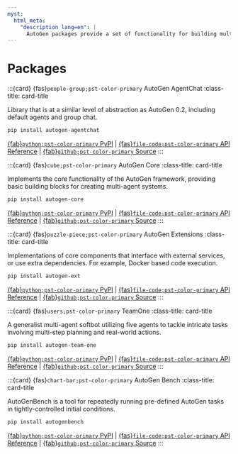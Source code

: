```yaml
---
myst:
  html_meta:
    "description lang=en": |
      AutoGen packages provide a set of functionality for building multi-agent applications with AI agents.
---
```


<style>
.card-title {
  font-size: 1.2rem;
  font-weight: bold;
}

.card-title svg {
  font-size: 2rem;
  vertical-align: bottom;
  margin-right: 5px;
}
</style>

# Packages

:::{card} {fas}`people-group;pst-color-primary` AutoGen AgentChat
:class-title: card-title

Library that is at a similar level of abstraction as AutoGen 0.2, including default agents and group chat.

```sh
pip install autogen-agentchat
```

[{fab}`python;pst-color-primary` PyPI](https://pypi.org/project/autogen-agentchat/) | [{fas}`file-code;pst-color-primary` API Reference](/reference/python/autogen_agentchat/autogen_agentchat.rst) | [{fab}`github;pst-color-primary` Source](https://github.com/microsoft/agnext/tree/main/python/packages/autogen-agentchat)
:::

:::{card} {fas}`cube;pst-color-primary` AutoGen Core
:class-title: card-title

Implements the core functionality of the AutoGen framework, providing basic building blocks for creating multi-agent systems.

```sh
pip install autogen-core
```

[{fab}`python;pst-color-primary` PyPI](https://pypi.org/project/autogen-core/) | [{fas}`file-code;pst-color-primary` API Reference](/reference/python/autogen_core/autogen_core.rst) | [{fab}`github;pst-color-primary` Source](https://github.com/microsoft/agnext/tree/main/python/packages/autogen-core)
:::

:::{card} {fas}`puzzle-piece;pst-color-primary` AutoGen Extensions
:class-title: card-title

Implementations of core components that interface with external services, or use extra dependencies. For example, Docker based code execution.

```sh
pip install autogen-ext
```

[{fab}`python;pst-color-primary` PyPI](https://pypi.org/project/autogen-ext/) | [{fas}`file-code;pst-color-primary` API Reference](/reference/python/autogen_ext/autogen_ext.rst) | [{fab}`github;pst-color-primary` Source](https://github.com/microsoft/agnext/tree/main/python/packages/autogen-ext)
:::


:::{card} {fas}`users;pst-color-primary` TeamOne
:class-title: card-title

A generalist multi-agent softbot utilizing five agents to tackle intricate tasks involving multi-step planning and real-world actions.

```sh
pip install autogen-team-one
```

[{fab}`python;pst-color-primary` PyPI](https://pypi.org/project/autogen-team-one/) | [{fas}`file-code;pst-color-primary` API Reference](/reference/index.md) | [{fab}`github;pst-color-primary` Source](https://github.com/microsoft/agnext/tree/main/python/packages/team-one)
:::

:::{card} {fas}`chart-bar;pst-color-primary` AutoGen Bench
:class-title: card-title

AutoGenBench is a tool for repeatedly running pre-defined AutoGen tasks in tightly-controlled initial conditions.

```sh
pip install autogenbench
```

[{fab}`python;pst-color-primary` PyPI](https://pypi.org/project/autogenbench/) | [{fas}`file-code;pst-color-primary` API Reference](/reference/index.md) | [{fab}`github;pst-color-primary` Source](https://github.com/microsoft/agnext/tree/main/python/packages/agbench)
:::
